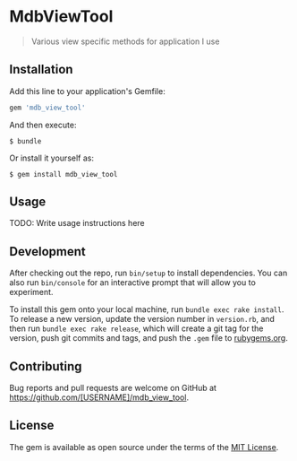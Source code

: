 # MdbViewTool

> Various view specific methods for application I use

## Installation

Add this line to your application's Gemfile:

```ruby
gem 'mdb_view_tool'
```

And then execute:

    $ bundle

Or install it yourself as:

    $ gem install mdb_view_tool

## Usage

TODO: Write usage instructions here

## Development

After checking out the repo, run `bin/setup` to install dependencies. You can also run `bin/console` for an interactive prompt that will allow you to experiment.

To install this gem onto your local machine, run `bundle exec rake install`. To release a new version, update the version number in `version.rb`, and then run `bundle exec rake release`, which will create a git tag for the version, push git commits and tags, and push the `.gem` file to [rubygems.org](https://rubygems.org).

## Contributing

Bug reports and pull requests are welcome on GitHub at https://github.com/[USERNAME]/mdb_view_tool.

## License

The gem is available as open source under the terms of the [MIT License](https://opensource.org/licenses/MIT).
